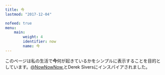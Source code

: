 ```yaml
---
title: 今
lastmod: "2017-12-04"

nofeed: true
menu:
    main:
        weight: 4
        identifier: now
        name: 今
---
```


このページは私の生活で**今**何が起きているかをシンプルに表示することを目的としています。[@NowNowNow.](https://nownownow.com/)とDerek Siversにインスパイアされました。